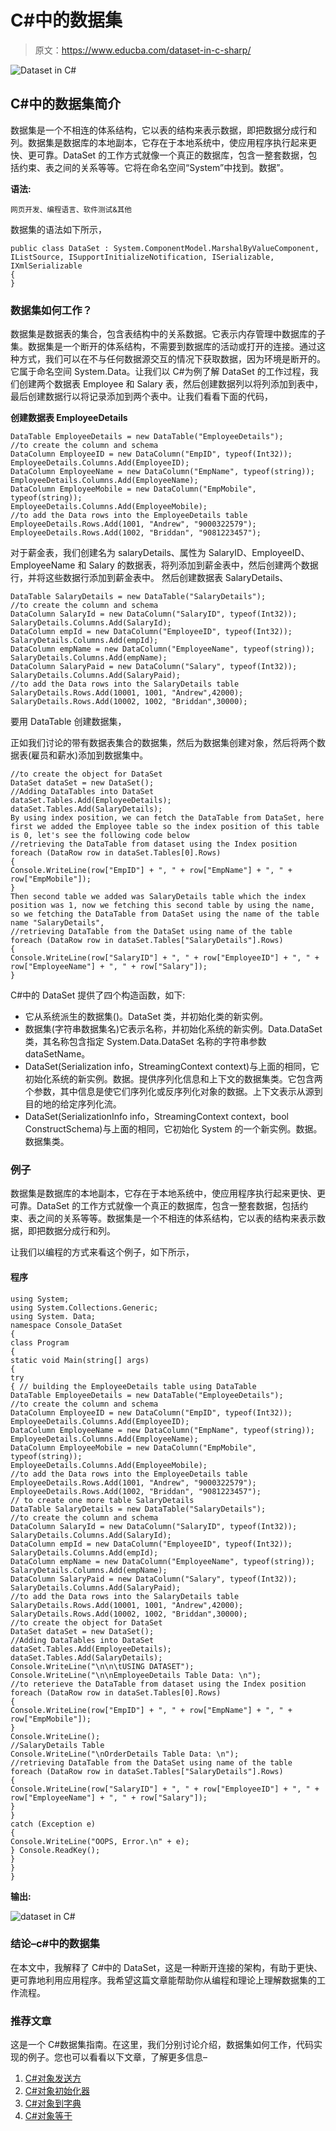 # C#中的数据集

> 原文：<https://www.educba.com/dataset-in-c-sharp/>

![Dataset in C#](img/8fc3804922b3f8a20008e4f20ca906a5.png)



## C#中的数据集简介

数据集是一个不相连的体系结构，它以表的结构来表示数据，即把数据分成行和列。数据集是数据库的本地副本，它存在于本地系统中，使应用程序执行起来更快、更可靠。DataSet 的工作方式就像一个真正的数据库，包含一整套数据，包括约束、表之间的关系等等。它将在命名空间“System”中找到。数据”。

**语法:**

<small>网页开发、编程语言、软件测试&其他</small>

数据集的语法如下所示，

```
public class DataSet : System.ComponentModel.MarshalByValueComponent, IListSource, ISupportInitializeNotification, ISerializable, IXmlSerializable
{
}
```

### 数据集如何工作？

数据集是数据表的集合，包含表结构中的关系数据。它表示内存管理中数据库的子集。数据集是一个断开的体系结构，不需要到数据库的活动或打开的连接。通过这种方式，我们可以在不与任何数据源交互的情况下获取数据，因为环境是断开的。它属于命名空间 System.Data。让我们以 C#为例了解 DataSet 的工作过程，我们创建两个数据表 Employee 和 Salary 表，然后创建数据列以将列添加到表中，最后创建数据行以将记录添加到两个表中。让我们看看下面的代码，

**创建数据表 EmployeeDetails**

```
DataTable EmployeeDetails = new DataTable("EmployeeDetails");
//to create the column and schema
DataColumn EmployeeID = new DataColumn("EmpID", typeof(Int32));
EmployeeDetails.Columns.Add(EmployeeID);
DataColumn EmployeeName = new DataColumn("EmpName", typeof(string));
EmployeeDetails.Columns.Add(EmployeeName);
DataColumn EmployeeMobile = new DataColumn("EmpMobile", typeof(string));
EmployeeDetails.Columns.Add(EmployeeMobile);
//to add the Data rows into the EmployeeDetails table
EmployeeDetails.Rows.Add(1001, "Andrew", "9000322579");
EmployeeDetails.Rows.Add(1002, "Briddan", "9081223457");
```

对于薪金表，我们创建名为 salaryDetails、属性为 SalaryID、EmployeeID、EmployeeName 和 Salary 的数据表，将列添加到薪金表中，然后创建两个数据行，并将这些数据行添加到薪金表中。
然后创建数据表 SalaryDetails、

```
DataTable SalaryDetails = new DataTable("SalaryDetails");
//to create the column and schema
DataColumn SalaryId = new DataColumn("SalaryID", typeof(Int32));
SalaryDetails.Columns.Add(SalaryId);
DataColumn empId = new DataColumn("EmployeeID", typeof(Int32));
SalaryDetails.Columns.Add(empId);
DataColumn empName = new DataColumn("EmployeeName", typeof(string));
SalaryDetails.Columns.Add(empName);
DataColumn SalaryPaid = new DataColumn("Salary", typeof(Int32));
SalaryDetails.Columns.Add(SalaryPaid);
//to add the Data rows into the SalaryDetails table
SalaryDetails.Rows.Add(10001, 1001, "Andrew",42000);
SalaryDetails.Rows.Add(10002, 1002, "Briddan",30000);
```

要用 DataTable 创建数据集，

正如我们讨论的带有数据表集合的数据集，然后为数据集创建对象，然后将两个数据表(雇员和薪水)添加到数据集中。

```
//to create the object for DataSet
DataSet dataSet = new DataSet();
//Adding DataTables into DataSet
dataSet.Tables.Add(EmployeeDetails);
dataSet.Tables.Add(SalaryDetails);
By using index position, we can fetch the DataTable from DataSet, here first we added the Employee table so the index position of this table is 0, let's see the following code below
//retrieving the DataTable from dataset using the Index position
foreach (DataRow row in dataSet.Tables[0].Rows)
{
Console.WriteLine(row["EmpID"] + ", " + row["EmpName"] + ", " + row["EmpMobile"]);
}
Then second table we added was SalaryDetails table which the index position was 1, now we fetching this second table by using the name, so we fetching the DataTable from DataSet using the name of the table name "SalaryDetails",
//retrieving DataTable from the DataSet using name of the table
foreach (DataRow row in dataSet.Tables["SalaryDetails"].Rows)
{
Console.WriteLine(row["SalaryID"] + ", " + row["EmployeeID"] + ", " + row["EmployeeName"] + ", " + row["Salary"]);
}
```

C#中的 DataSet 提供了四个构造函数，如下:

*   它从系统派生的数据集()。DataSet 类，并初始化类的新实例。
*   数据集(字符串数据集名)它表示名称，并初始化系统的新实例。Data.DataSet 类，其名称包含指定 System.Data.DataSet 名称的字符串参数 dataSetName。
*   DataSet(Serialization info，StreamingContext context)与上面的相同，它初始化系统的新实例。数据。提供序列化信息和上下文的数据集类。它包含两个参数，其中信息是使它们序列化或反序列化对象的数据。上下文表示从源到目的地的给定序列化流。
*   DataSet(SerializationInfo info，StreamingContext context，bool ConstructSchema)与上面的相同，它初始化 System 的一个新实例。数据。数据集类。

### 例子

数据集是数据库的本地副本，它存在于本地系统中，使应用程序执行起来更快、更可靠。DataSet 的工作方式就像一个真正的数据库，包含一整套数据，包括约束、表之间的关系等等。数据集是一个不相连的体系结构，它以表的结构来表示数据，即把数据分成行和列。

让我们以编程的方式来看这个例子，如下所示，

#### 程序

```
using System;
using System.Collections.Generic;
using System. Data;
namespace Console_DataSet
{
class Program
{
static void Main(string[] args)
{
try
{ // building the EmployeeDetails table using DataTable
DataTable EmployeeDetails = new DataTable("EmployeeDetails");
//to create the column and schema
DataColumn EmployeeID = new DataColumn("EmpID", typeof(Int32));
EmployeeDetails.Columns.Add(EmployeeID);
DataColumn EmployeeName = new DataColumn("EmpName", typeof(string));
EmployeeDetails.Columns.Add(EmployeeName);
DataColumn EmployeeMobile = new DataColumn("EmpMobile", typeof(string));
EmployeeDetails.Columns.Add(EmployeeMobile);
//to add the Data rows into the EmployeeDetails table
EmployeeDetails.Rows.Add(1001, "Andrew", "9000322579");
EmployeeDetails.Rows.Add(1002, "Briddan", "9081223457");
// to create one more table SalaryDetails
DataTable SalaryDetails = new DataTable("SalaryDetails");
//to create the column and schema
DataColumn SalaryId = new DataColumn("SalaryID", typeof(Int32));
SalaryDetails.Columns.Add(SalaryId);
DataColumn empId = new DataColumn("EmployeeID", typeof(Int32));
SalaryDetails.Columns.Add(empId);
DataColumn empName = new DataColumn("EmployeeName", typeof(string));
SalaryDetails.Columns.Add(empName);
DataColumn SalaryPaid = new DataColumn("Salary", typeof(Int32));
SalaryDetails.Columns.Add(SalaryPaid);
//to add the Data rows into the SalaryDetails table
SalaryDetails.Rows.Add(10001, 1001, "Andrew",42000);
SalaryDetails.Rows.Add(10002, 1002, "Briddan",30000);
//to create the object for DataSet
DataSet dataSet = new DataSet();
//Adding DataTables into DataSet
dataSet.Tables.Add(EmployeeDetails);
dataSet.Tables.Add(SalaryDetails);
Console.WriteLine("\n\n\tUSING DATASET");
Console.WriteLine("\n\nEmployeeDetails Table Data: \n");
//to reterieve the DataTable from dataset using the Index position
foreach (DataRow row in dataSet.Tables[0].Rows)
{
Console.WriteLine(row["EmpID"] + ", " + row["EmpName"] + ", " + row["EmpMobile"]);
}
Console.WriteLine();
//SalaryDetails Table
Console.WriteLine("\nOrderDetails Table Data: \n");
//retrieving DataTable from the DataSet using name of the table
foreach (DataRow row in dataSet.Tables["SalaryDetails"].Rows)
{
Console.WriteLine(row["SalaryID"] + ", " + row["EmployeeID"] + ", " + row["EmployeeName"] + ", " + row["Salary"]);
}
}
catch (Exception e)
{
Console.WriteLine("OOPS, Error.\n" + e);
} Console.ReadKey();
}
}
}
```

**输出:**

![dataset in C#](img/715a5d6fb49a7173e91b861a87338d6f.png)



### 结论–c#中的数据集

在本文中，我解释了 C#中的 DataSet，这是一种断开连接的架构，有助于更快、更可靠地利用应用程序。我希望这篇文章能帮助你从编程和理论上理解数据集的工作流程。

### 推荐文章

这是一个 C#数据集指南。在这里，我们分别讨论介绍，数据集如何工作，代码实现的例子。您也可以看看以下文章，了解更多信息–

1.  [C#对象发送方](https://www.educba.com/c-sharp-object-sender/)
2.  [C#对象初始化器](https://www.educba.com/c-sharp-object-initializer/)
3.  [C#对象到字典](https://www.educba.com/c-object-to-dictionary/)
4.  [C#对象等于](https://www.educba.com/c-object-equals/)





